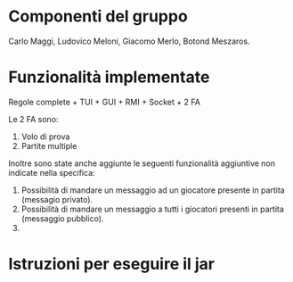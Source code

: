 ﻿# Componenti del gruppo

 Carlo Maggi, Ludovico Meloni, Giacomo Merlo, Botond Meszaros.

 # Funzionalità implementate

 Regole complete + TUI + GUI + RMI + Socket + 2 FA

 Le 2 FA sono:

 1) Volo di prova
 2) Partite multiple

Inoltre sono state anche aggiunte le seguenti funzionalità aggiuntive non indicate nella specifica:

1) Possibilità di mandare un messaggio ad un giocatore presente in partita (messagio privato).
2) Possibilità di mandare un messaggio a tutti i giocatori presenti in partita (messaggio pubblico).
3) 
# Istruzioni per eseguire il jar

